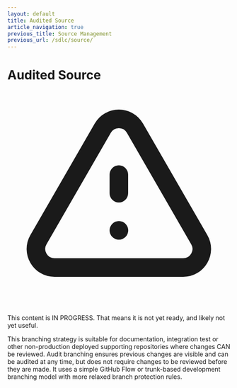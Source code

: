```yaml
---
layout: default
title: Audited Source
article_navigation: true
previous_title: Source Management
previous_url: /sdlc/source/
---
```


# Audited Source

<div
  class="mb-8 p-5 rounded-lg border border-yellow-400 bg-yellow-300 text-yellow-900 flex"
>
  <span class="mr-2">
    <svg
      xmlns="http://www.w3.org/2000/svg"
      class="h-6 w-6"
      fill="none"
      viewBox="0 0 24 24"
      stroke="currentColor"
    >
      <path
        stroke-linecap="round"
        stroke-linejoin="round"
        stroke-width="2"
        d="M12 9v2m0 4h.01m-6.938 4h13.856c1.54 0 2.502-1.667 1.732-3L13.732 4c-.77-1.333-2.694-1.333-3.464 0L3.34 16c-.77 1.333.192 3 1.732 3z"
      />
    </svg>
  </span>
  This content is IN PROGRESS. That means it is not yet ready, and likely not yet useful.
</div>

This branching strategy is suitable for documentation, integration test or other non-production deployed supporting repositories where changes CAN be reviewed. Audit branching ensures previous changes are visible and can be audited at any time, but does not require changes to be reviewed before they are made. It uses a simple GitHub Flow or trunk-based development branching model with more relaxed branch protection rules.

